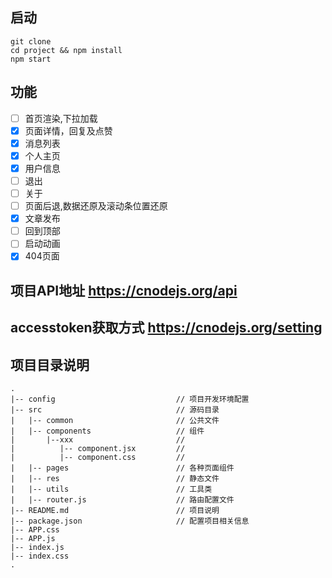 ## 启动
```
git clone
cd project && npm install
npm start
```

## 功能
- [ ] 首页渲染,下拉加载
- [x] 页面详情，回复及点赞
- [x] 消息列表
- [x] 个人主页
- [x] 用户信息
- [ ] 退出
- [ ] 关于
- [ ] 页面后退,数据还原及滚动条位置还原 
- [x] 文章发布
- [ ] 回到顶部
- [ ] 启动动画
- [x] 404页面

## 项目API地址 https://cnodejs.org/api
## accesstoken获取方式 https://cnodejs.org/setting

## 项目目录说明
```
.
|-- config                           // 项目开发环境配置
|-- src                              // 源码目录
|   |-- common                       // 公共文件
|   |-- components                   // 组件
|       |--xxx                       //
|          |-- component.jsx         // 
|          |-- component.css         //
|   |-- pages                        // 各种页面组件
|   |-- res                          // 静态文件
|   |-- utils                        // 工具类
|   |-- router.js                    // 路由配置文件
|-- README.md                        // 项目说明
|-- package.json                     // 配置项目相关信息
|-- APP.css 
|-- APP.js
|-- index.js
|-- index.css
.
```